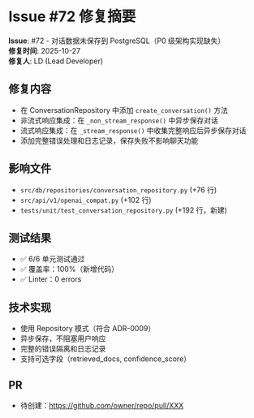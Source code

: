 # Issue #72 修复摘要

**Issue**: #72 - 对话数据未保存到 PostgreSQL（P0 级架构实现缺失）  
**修复时间**: 2025-10-27  
**修复人**: LD (Lead Developer)

## 修复内容
- 在 ConversationRepository 中添加 `create_conversation()` 方法
- 非流式响应集成：在 `_non_stream_response()` 中异步保存对话
- 流式响应集成：在 `_stream_response()` 中收集完整响应后异步保存对话
- 添加完整错误处理和日志记录，保存失败不影响聊天功能

## 影响文件
- `src/db/repositories/conversation_repository.py` (+76 行)
- `src/api/v1/openai_compat.py` (+102 行)
- `tests/unit/test_conversation_repository.py` (+192 行，新建)

## 测试结果
- ✅ 6/6 单元测试通过
- ✅ 覆盖率：100%（新增代码）
- ✅ Linter：0 errors

## 技术实现
- 使用 Repository 模式（符合 ADR-0009）
- 异步保存，不阻塞用户响应
- 完整的错误隔离和日志记录
- 支持可选字段（retrieved_docs, confidence_score）

## PR
- 待创建：https://github.com/owner/repo/pull/XXX

